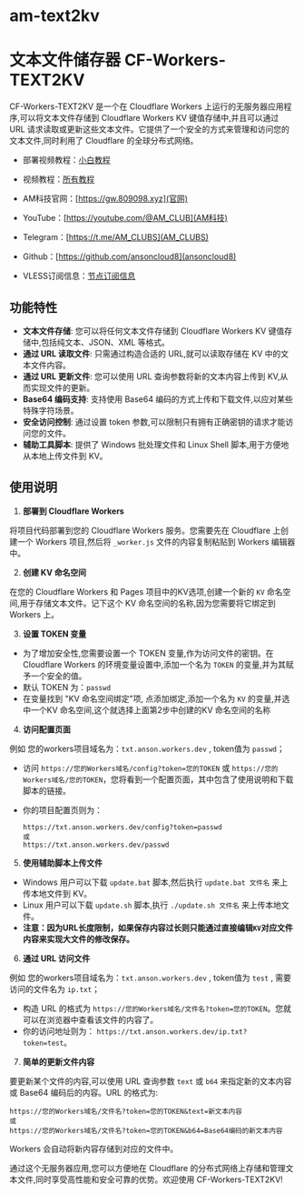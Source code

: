 # am-text2kv

# 文本文件储存器 CF-Workers-TEXT2KV

CF-Workers-TEXT2KV 是一个在 Cloudflare Workers 上运行的无服务器应用程序,可以将文本文件存储到 Cloudflare Workers KV 键值存储中,并且可以通过 URL 请求读取或更新这些文本文件。它提供了一个安全的方式来管理和访问您的文本文件,同时利用了 Cloudflare 的全球分布式网络。

- 部署视频教程：[小白教程](https://www.youtube.com/watch?v=dzxezRV1v-o)
- 视频教程：[所有教程](https://www.youtube.com/playlist?list=PLGVQi7TjHKXbrY0Pk8gm3T7m8MZ-InquF)

- AM科技官网：[https://gw.809098.xyz](官网)
- YouTube：[https://youtube.com/@AM_CLUB](AM科技)
- Telegram：[https://t.me/AM_CLUBS](AM_CLUBS)
- Github：[https://github.com/ansoncloud8](ansoncloud8)
- VLESS订阅信息：[节点订阅信息](https://worker.amcloud.filegear-sg.me/866853eb-5293-4f09-bf00-e13eb237c655)

## 功能特性

- **文本文件存储**: 您可以将任何文本文件存储到 Cloudflare Workers KV 键值存储中,包括纯文本、JSON、XML 等格式。
- **通过 URL 读取文件**: 只需通过构造合适的 URL,就可以读取存储在 KV 中的文本文件内容。
- **通过 URL 更新文件**: 您可以使用 URL 查询参数将新的文本内容上传到 KV,从而实现文件的更新。
- **Base64 编码支持**: 支持使用 Base64 编码的方式上传和下载文件,以应对某些特殊字符场景。
- **安全访问控制**: 通过设置 token 参数,可以限制只有拥有正确密钥的请求才能访问您的文件。
- **辅助工具脚本**: 提供了 Windows 批处理文件和 Linux Shell 脚本,用于方便地从本地上传文件到 KV。

## 使用说明 

1. **部署到 Cloudflare Workers**

  将项目代码部署到您的 Cloudflare Workers 服务。您需要先在 Cloudflare 上创建一个 Workers 项目,然后将 `_worker.js` 文件的内容复制粘贴到 Workers 编辑器中。

2. **创建 KV 命名空间**

  在您的 Cloudflare Workers 和 Pages 项目中的KV选项,创建一个新的 `KV` 命名空间,用于存储文本文件。记下这个 KV 命名空间的名称,因为您需要将它绑定到 Workers 上。

3. **设置 TOKEN 变量**

  - 为了增加安全性,您需要设置一个 TOKEN 变量,作为访问文件的密钥。在 Cloudflare Workers 的环境变量设置中,添加一个名为 `TOKEN` 的变量,并为其赋予一个安全的值。
  - 默认 TOKEN 为：`passwd`
  - 在变量找到 "KV 命名空间绑定"项, 点添加绑定,添加一个名为 `KV` 的变量,并选中一个KV 命名空间,这个就选择上面第2步中创建的KV 命名空间的名称

4. **访问配置页面**

例如 您的workers项目域名为：`txt.anson.workers.dev` , token值为 `passwd`；

  - 访问 `https://您的Workers域名/config?token=您的TOKEN` 或 `https://您的Workers域名/您的TOKEN`，您将看到一个配置页面，其中包含了使用说明和下载脚本的链接。

  - 你的项目配置页则为：

    ```url
    https://txt.anson.workers.dev/config?token=passwd
    或
    https://txt.anson.workers.dev/passwd
    ```

5. **使用辅助脚本上传文件**

  - Windows 用户可以下载 `update.bat` 脚本,然后执行 `update.bat 文件名` 来上传本地文件到 KV。
  - Linux 用户可以下载 `update.sh` 脚本,执行 `./update.sh 文件名` 来上传本地文件。
  - **注意：因为URL长度限制，如果保存内容过长则只能通过直接编辑`KV`对应文件内容来实现大文件的修改保存。**

6. **通过 URL 访问文件**

例如 您的workers项目域名为：`txt.anson.workers.dev` , token值为 `test` , 需要访问的文件名为 `ip.txt`；

  - 构造 URL 的格式为 `https://您的Workers域名/文件名?token=您的TOKEN`。您就可以在浏览器中查看该文件的内容了。
  - 你的访问地址则为： `https://txt.anson.workers.dev/ip.txt?token=test`。

7. **简单的更新文件内容**

  要更新某个文件的内容,可以使用 URL 查询参数 `text` 或 `b64` 来指定新的文本内容或 Base64 编码后的内容。URL 的格式为:

  ```url
https://您的Workers域名/文件名?token=您的TOKEN&text=新文本内容
或
https://您的Workers域名/文件名?token=您的TOKEN&b64=Base64编码的新文本内容
  ```

Workers 会自动将新内容存储到对应的文件中。

通过这个无服务器应用,您可以方便地在 Cloudflare 的分布式网络上存储和管理文本文件,同时享受高性能和安全可靠的优势。欢迎使用 CF-Workers-TEXT2KV!
